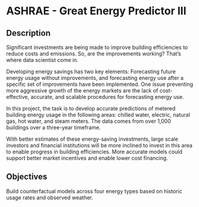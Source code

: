 # ASHRAE - Great Energy Predictor III

## Description
Significant investments are being made to improve building efficiencies to reduce costs and emissions. So, are the improvements working? That’s where data scientist come in.

Developing energy savings has two key elements: Forecasting future energy usage without improvements, and forecasting energy use after a specific set of improvements have been implemented. One issue preventing more aggressive growth of the energy markets are the lack of cost-effective, accurate, and scalable procedures for forecasting energy use.

In this project, the task is to develop accurate predictions of metered building energy usage in the following areas: chilled water, electric, natural gas, hot water, and steam meters. The data comes from over 1,000 buildings over a three-year timeframe.

With better estimates of these energy-saving investments, large scale investors and financial institutions will be more inclined to invest in this area to enable progress in building efficiencies. More accurate models could support better market incentives and enable lower cost financing.

## Objectives
Build counterfactual models across four energy types based on historic usage rates and observed weather.
